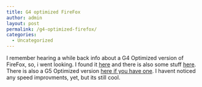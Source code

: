```yaml
---
title: G4 optimized FireFox
author: admin
layout: post
permalink: /g4-optimized-firefox/
categories:
  - Uncategorized
---
```

I remember hearing a while back info about a G4 Optimized version of FireFox, so, i went looking. I found it [here][1] and there is also some stuff [here][2]. There is also a G5 Optimized version [here if you have one][3]. I havent noticed any speed improvments, yet, but its still cool.

 [1]: http://homepage.mac.com/krmathis/
 [2]: http://homepage.mac.com/ozjason/moz/
 [3]: http://www.beatnikpad.com/archives/2004/11/06/firefoxG5